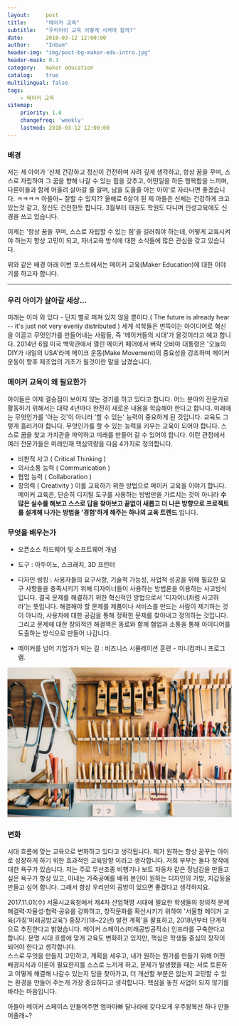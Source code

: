 ```yaml
---
layout:     post
title:      "메이커 교육"
subtitle:   "우리아이 교육 어떻게 시켜야 할까?"
date:       2018-03-12 12:00:00
author:     "Inbum"
header-img: "img/post-bg-maker-edu-intro.jpg"
header-mask: 0.3
category:   maker education
catalog:    true
multilingual: false
tags:
    - 메이커 교육
sitemap:
    priority: 1.0
    changefreq: 'weekly'
    lastmod: 2018-03-12 12:00:00
---
```


### 배경
저는 제 아이가 '신체 건강하고 정신이 건전하며 사려 깊게 생각하고, 항상 꿈을 꾸며, 스스로 자립하여 그 꿈을 향해 나갈 수 있는 힘을 갖추고, 어떤일을 하든 행복함을 느끼며, 다른이들과 함께 어울려 살아갈 줄 알며, 남을 도울줄 아는 아이'로 자라나면 좋겠습니다. ㅋㅋㅋㅋ 아들아~ 잘할 수 있지??
올해로 6살이 된 제 아들은 신체는 건강하게 크고 있는것 같고, 정신도 건전한듯 합니다. 3월부터 태권도 학원도 다니며 인성교육에도 신경을 쓰고 있습니다. 

이제는 '항상 꿈을 꾸며, 스스로 자립할 수 있는 힘'을 길러줘야 하는데, 어떻게 교육시켜야 하는지 항상 고민이 되고, 자녀교육 방식에 대한 소식들에 많은 관심을 갖고 있습니다.

위와 같은 배경 아래 이번 포스트에서는 메이커 교육(Maker Education)에 대한 이야기를 하고자 합니다.

***

### 우리 아이가 살아갈 세상...
미래는 이미 와 있다 - 단지 별로 퍼져 있지 않을 뿐이다.( The future is already hear -- it's just not very evenly distributed )
세계 석학들은 번뜩이는 아이디어로 혁신을 이끌고 무엇인가를 만들어내는 사람들, 즉 '메이커들의 시대'가 올것이라고 예고 합니다.
2014년 6월 미국 백악관에서 열린 메이커 페어에서 버락 오바마 대통령은 '오늘의 DIY가 내일의 USA'라며 메이크 운동(Make Movement)의 중요성을 강조하며 메이커 운동이 향후 제조업의 기초가 될것이란 말을 남겼습니다.

### 메이커 교육이 왜 필요한가
아이들은 이제 결승점이 보이지 않는 경기를 하고 있다고 합니다. 어느 분야의 전문가로 활동하기 위해서는 대략 4년마다 완전히 새로운 내용을 학습해야 한다고 합니다. 미래에는 무엇인가를 '아는 것'이 아니라 '할 수 있는' 능력이 중요하게 된 것입니다.
교육도 그렇게 흘러가야 합니다. 무엇인가를 할 수 있는 능력을 키우는 교육이 되어야 합니다. 스스로 꿈을 찾고 가치관을 파악하고 미래를 만들어 갈 수 있어야 합니다. 이런 관점에서 여러 전문가들은 미래인재 핵심역량을 다음 4가지로 정의합니다.
- 비판적 사고 ( Critical Thinking )
- 의사소통 능력 ( Communication )
- 협업 능력 ( Collaboration )
- 창의력 ( Creativity )
이를 교육하기 위한 방법으로 메이커 교육을 이야기 합니다. 메이커 교육은, 단순히 디지털 도구를 사용하는 방법만을 가르치는 것이 아니라 **수많은 실수를 해보고 스스로 답을 찾아보고 끝없이 새롭고 더 나은 방향으로 프로젝트를 설계해 나가는 방법을 '경험'하게 해주는 하나의 교육 트렌드** 입니다.

### 무엇을 배우는가
 - 오픈소스 하드웨어 및 소프트웨어 개념

 - 도구 : 아두이노, 스크래치, 3D 프린터

 - 디자인 씽킹 : 사용자들의 요구사항, 기술적 가능성, 사업적 성공을 위해 필요한 요구 사항들을 충족시키기 위해 디자이너들이 사용하는 방법론을 이용하는 사고방식 입니다. 결국 문제를 해결하기 위한 혁신적인 방법으로서 '디자이너처럼 사고하라'는 뜻입니다. 해결해야 할 문제를 제품이나 서비스를 만드는 사람이 제기하는 것이 아니라, 사용자에 대한 공감을 통해 정확한 문제를 찾아내고 정의하는 것입니다. 그리고 문제에 대한 창의적인 해결책은 동료와 함께 협업과 소통을 통해 아이디어를 도출하는 방식으로 만들어 나갑니다. 

 - 메이커를 넘어 기업가가 되는 길 : 비즈니스 시뮬레이션 훈련 - 미니컴퍼니 프로그램.

![maker space](/img/post-bg-maker-edu-space.jpg)

### 변화
 시대 흐름에 맞는 교육으로 변화하고 있다고 생각됩니다. 제가 원하는 항상 꿈꾸는 아이로 성장하게 하기 위한 효과적인 교육방향 이라고 생각합니다. 저희 부부는 둘다 창작에 대한 욕구가 있습니다. 저는 주로 무선조종 비행기나 보트 자동차 같은 장남감을 만들고 싶은 욕구가 항상 있고, 아내는 가죽공예를 배워 본인이 원하는 디자인의 가방, 지갑등을 만들고 싶어 합니다. 그래서 항상 우리만의 공방이 있으면 좋겠다고 생각하지요.

 2017.11.01(수) 서울시교육청에서 제4차 산업혁명 시대에 필요한 학생들의 창의적 문제해결력·자율성·협력·공유를 강화하고, 창작문화를 확산시키기 위하여 '서울형 메이커 교육(가칭'미래공방교육') 중장기(18~22년) 발전 계획'을 팔표하고, 2018년부터 단계적으로 추진한다고 밝혔습니다.
 메이커 스페이스(미래공방공작소) 인프라를 구축한다고 합니다. 분명 시대 흐름에 맞게 교육도 변화하고 있지만, 핵심은 학생들 중심의 창작이 되어야 한다고 생각합니다.  
 스스로 무엇을 만들지 고민하고, 계획을 세우고, 내가 원하는 뭔가를 만들기 위해 어떤 배경지식과 이론이 필요한지를 스스로 느끼게 하고, 문제가 발생했을 때는 서로 토론하고 어떻게 해결해 나갈수 있는지 답을 찾아가고, 더 개선할 부분은 없는지 고민할 수 있는 환경을 만들어 주는게 가장 중요하다고 생각합니다. 핵심을 놓친 사업이 되지 않기를 바라는 마음입니다.

 아들아 메이커 스페이스 만들어주면 엄마아빠 달나라에 갖다오게 우주왕복선 하나 만들어줄래~?